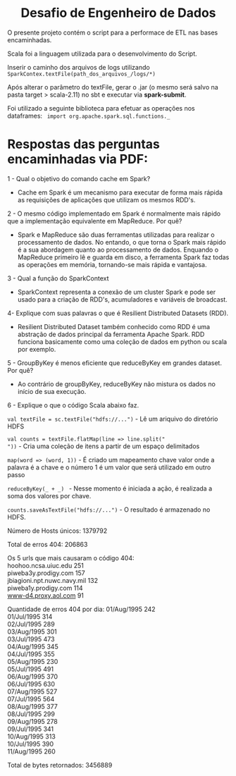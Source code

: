 <h1><center>Desafio de Engenheiro de Dados</h1></center>

O presente projeto contém o script para a performace de ETL nas bases encaminhadas.

Scala foi a linguagem utilizada para o desenvolvimento do Script.

Inserir o caminho dos arquivos de logs utilizando <code>SparkContex.textFile(path_dos_arquivos_/logs/*)</code>

Após alterar o parâmetro do textFile, gerar o .jar (o mesmo será salvo na pasta target > scala-2.11) no sbt e executar via <b>spark-submit</b>.

Foi utilizado a seguinte biblioteca para efetuar as operações nos dataframes:
<code> import org.apache.spark.sql.functions._ </code>

<h1>Respostas das perguntas encaminhadas via PDF:</h1>

1 - Qual o objetivo do comando cache em Spark?
- Cache em Spark é um mecanismo para executar de forma mais rápida as requisições de aplicações que utilizam os mesmos RDD's.

2 - O mesmo código implementado em Spark é normalmente mais rápido que a implementação equivalente em
MapReduce. Por quê?
- Spark e MapReduce são duas ferramentas utilizadas para realizar o processamento de dados. No entando, o que torna o Spark mais rápido é a sua abordagem quanto ao processamento de dados. Enquando o MapReduce primeiro lê e guarda em disco, a ferramenta Spark faz todas as operações em memória, tornando-se mais rápida e vantajosa.

3 - Qual a função do SparkContext 
- SparkContext representa a conexão de um cluster Spark e pode ser usado para a criação de RDD's, acumuladores e variáveis de broadcast.

4- Explique com suas palavras o que é Resilient Distributed Datasets (RDD).
- Resilient Distributed Dataset também conhecido como RDD é uma abstração de dados principal da ferramenta Apache Spark. RDD funciona basicamente como uma coleção de dados em python ou scala por exemplo.

5 - GroupByKey é menos eficiente que reduceByKey em grandes dataset. Por quê?
- Ao contrário de groupByKey, reduceByKey não mistura os dados no início de sua execução. 

6 - Explique o que o código Scala abaixo faz.

<code>val textFile = sc.textFile("hdfs://...")</code> - Lê um ariquivo do diretório HDFS

<code>val counts = textFile.flatMap(line => line.split(" "))</code> - Cria uma coleção de itens a partir de um espaço delimitados

<code>map(word => (word, 1))</code> - É criado um mapeamento chave valor onde a palavra é a chave e o número 1 é um valor que será utilizado em outro passo

<code>reduceByKey(_ + _) </code> - Nesse momento é iniciada a ação, é realizada a soma dos valores por chave. 

<code>counts.saveAsTextFile("hdfs://...")</code> - O resultado é armazenado no HDFS.

Número de Hosts únicos: 1379792

Total de erros 404: 206863

Os 5 urls que mais causaram o código 404:  
hoohoo.ncsa.uiuc.edu 251  
piweba3y.prodigy.com 157  
jbiagioni.npt.nuwc.navy.mil 132   
piweba1y.prodigy.com 114  
www-d4.proxy.aol.com 91  

Quantidade de erros 404 por dia:
01/Aug/1995 242  
01/Jul/1995 314  
02/Jul/1995 289   
03/Aug/1995 301  
03/Jul/1995 473  
04/Aug/1995 345  
04/Jul/1995 355  
05/Aug/1995 230  
05/Jul/1995 491  
06/Aug/1995 370  
06/Jul/1995 630  
07/Aug/1995 527  
07/Jul/1995 564  
08/Aug/1995 377  
08/Jul/1995 299  
09/Aug/1995 278  
09/Jul/1995 341  
10/Aug/1995 313  
10/Jul/1995 390  
11/Aug/1995 260  

Total de bytes retornados: 3456889
